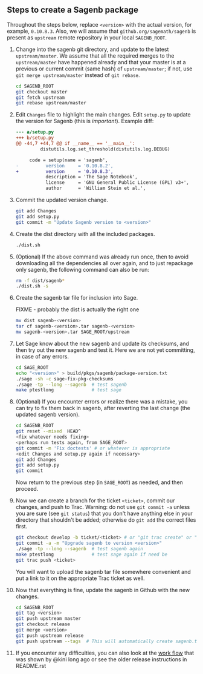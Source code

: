 ## Steps to create a Sagenb package

Throughout the steps below, replace `<version>` with the actual version,
for example, `0.10.8.3`. Also, we will assume that
`github.org/sagemath/sagenb` is present as `upstream` remote repository
in your local `SAGENB_ROOT`.

1. Change into the sagenb git directory, and update to the latest
   `upstream/master`. We assume that all the required merges to the
   `upstream/master` have happened already and that your master is
   at a previous or current commit (same hash) of `upstream/master`;
   if not, use `git merge upstream/master` instead of `git rebase`.

    ```sh
    cd SAGENB_ROOT
    git checkout master
    git fetch upstream
    git rebase upstream/master  
    ```

1. Edit `Changes` file to highlight the main changes. Edit `setup.py` to
   update the version for Sagenb (this is *important*). Example diff:

    ```diff
    --- a/setup.py
    +++ b/setup.py
    @@ -44,7 +44,7 @@ if __name__ == '__main__':
             distutils.log.set_threshold(distutils.log.DEBUG)

         code = setup(name = 'sagenb',
    -          version     = '0.10.8.2',
    +          version     = '0.10.8.3',
               description = 'The Sage Notebook',
               license     = 'GNU General Public License (GPL) v3+',
               author      = 'William Stein et al.',                      
    ```

1. Commit the updated version change.

    ```sh
    git add Changes
    git add setup.py
    git commit -m "Update Sagenb version to <version>"
    ```

1. Create the dist directory with all the included packages.

    ```sh
    ./dist.sh
    ```

1. (Optional) If the above command was already run once, then to avoid
   downloading all the dependencies all over again, and to just repackage
   only sagenb, the following command can also be run:

    ```sh
    rm -f dist/sagenb*
    ./dist.sh -s
    ```

1. Create the sagenb tar file for inclusion into Sage.

    FIXME - probably the dist is actually the right one

    ```sh
    mv dist sagenb-<version>
    tar cf sagenb-<version>.tar sagenb-<version>
    mv sagenb-<version>.tar SAGE_ROOT/upstream
    ```
    
1. Let Sage know about the new sagenb and update its checksums, and then
   try out the new sagenb and test it.  Here we are not yet committing,
   in case of any errors.

    ```sh
    cd SAGE_ROOT
    echo "<version>" > build/pkgs/sagenb/package-version.txt
    ./sage -sh -c sage-fix-pkg-checksums
    ./sage -tp --long --sagenb  # test sagenb
    make ptestlong              # test sage
    ```

1. (Optional) If you encounter errors or realize there was a mistake,
   you can try to fix them back in sagenb, after reverting the last
   change (the updated sagenb version).

    ```sh
    cd SAGENB_ROOT
    git reset --mixed  HEAD^
    <fix whatever needs fixing>
    <perhaps run tests again, from SAGE_ROOT>
    git commit -m 'Fix doctests' # or whatever is appropriate
    <edit Changes and setup.py again if necessary>
    git add Changes
    git add setup.py
    git commit
    ```

   Now return to the previous step (in `SAGE_ROOT`) as needed,
   and then proceed.

1. Now we can create a branch for the ticket `<ticket>`, commit our changes,
   and push to Trac.  Warning: do not use `git commit -a`
   unless you are sure (see `git status`) that you don't have anything else
   in your directory that shouldn't be added; otherwise do `git add` the
   correct files first.

    ```sh
    git checkout develop -b ticket/<ticket> # or "git trac create" or "git trac checkout", etc
    git commit -a -m "Upgrade sagenb to version <version>"
    ./sage -tp --long --sagenb  # test sagenb again
    make ptestlong              # test sage again if need be
    git trac push <ticket>
    ```

   You will want to upload the sagenb tar file somewhere convenient and
   put a link to it on the appropriate Trac ticket as well.

1. Now that everything is fine, update the sagenb in Github with the new
   changes.

    ```sh
    cd SAGENB_ROOT
    git tag <version>
    git push upstream master
    git checkout release
    git merge <version>
    git push upstream release
    git push upstream --tags  # This will automatically create sagenb.tar.gz in Github
    ```

1. If you encounter any difficulties, you can also look at the
   [work flow](https://gist.github.com/kini/5852091) that was shown by
   @kini long ago or see the older release instructions in README.rst
